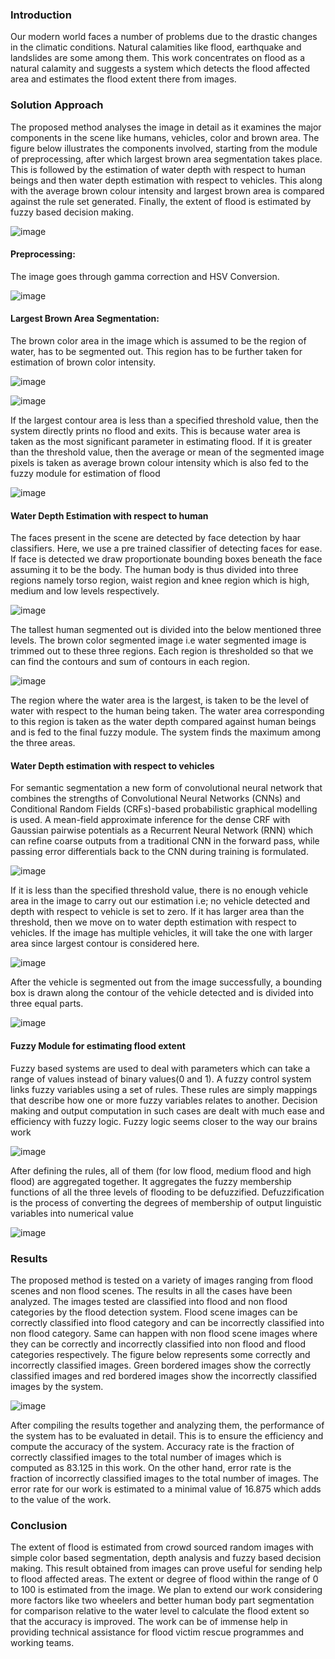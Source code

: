 ### Introduction
Our modern world faces a number of problems due to the drastic changes in the climatic conditions. Natural calamities like flood, earthquake and landslides are some among them. This work concentrates on flood as a natural calamity and suggests a system which detects the flood affected area and estimates the flood extent there from images.

### Solution Approach
The proposed method analyses the image in detail as it examines the major components in the scene like humans, vehicles, color and brown area. The figure below illustrates the components involved, starting from the module of preprocessing, after which largest brown area segmentation takes place. This is followed by the estimation of water depth with respect to human beings and then water depth estimation with respect to vehicles. This along with the average brown colour intensity and largest brown area is compared against the rule set generated. Finally, the extent of flood is  estimated by fuzzy based decision making.

![image](https://github.com/user-attachments/assets/1bc01973-ca1f-48af-9c6b-a62a0f3c5098)

#### Preprocessing:
The image goes through gamma correction and HSV Conversion. 

![image](https://github.com/user-attachments/assets/67ed7a60-c24c-431c-ba0c-d148831c1a45)

#### Largest Brown Area Segmentation:
The brown color area in the image which is assumed to be the region of water, has to be segmented out. This region has to be further taken for estimation of brown color intensity. 

![image](https://github.com/user-attachments/assets/f8988c42-2bc7-430b-99fc-80c27673d0d4)

![image](https://github.com/user-attachments/assets/b9277127-0260-4da9-b9db-99a989e3f145)

If the largest contour area is less than a specified threshold value, then the system directly prints no flood and exits. This is because water area is taken as the most significant parameter in estimating flood. If it is greater than the threshold value, then the average or mean of the segmented image pixels is taken as average brown colour intensity which is also fed to the fuzzy module for estimation of flood

![image](https://github.com/user-attachments/assets/c3b5b71e-7d9d-470d-8637-021c2d58bbe5)

#### Water Depth Estimation with respect to human
The faces present in the scene are detected by face detection by haar classifiers. Here, we use a pre trained classifier of detecting faces for ease. If face is detected we draw proportionate bounding boxes beneath the face assuming it to be the body. The human body is thus divided into three regions namely torso region, waist region and knee region which is high, medium and low levels respectively.

![image](https://github.com/user-attachments/assets/e7d51cf0-9ba2-494e-bee4-5c11790e7607)

The tallest human segmented out is divided into the below mentioned three levels. The brown color segmented image i.e water segmented image is trimmed out to these three regions. Each region is thresholded so that we can find the contours and sum of contours in each region.

![image](https://github.com/user-attachments/assets/bf248df7-b12d-40d3-ac8a-3b6c137c296b)

The region where the water area is the largest, is taken to be the level of water with respect to the human being taken. The water area corresponding to this region is taken as the water depth compared against human beings and is fed to the final fuzzy module. The system finds the maximum among the three areas.
#### Water Depth estimation with respect to vehicles
For semantic segmentation a new form of convolutional neural network that combines the strengths of Convolutional Neural Networks (CNNs) and Conditional Random Fields (CRFs)-based probabilistic graphical modelling
is used. A mean-field approximate inference for the dense CRF with Gaussian pairwise potentials as a Recurrent Neural Network (RNN) which can refine coarse outputs from a traditional CNN in the forward pass, while passing error differentials back to the CNN during training is formulated.

![image](https://github.com/user-attachments/assets/fffec990-0927-4059-9b9e-243b539a82da)

If it is less than the specified threshold value, there is no enough vehicle area in the image to carry out our estimation i.e; no vehicle detected and depth with respect to vehicle is set to zero. If it has larger area than the threshold, then we move on to water depth estimation with respect to vehicles. If the image has multiple vehicles, it will take the one with larger area since largest contour is considered here.

![image](https://github.com/user-attachments/assets/cc539b73-504a-48af-b02e-936ca4465a4b)

After the vehicle is segmented out from the image successfully, a bounding box is drawn along the contour of the vehicle detected and is divided into three equal parts.

![image](https://github.com/user-attachments/assets/18204bff-d3ff-4fca-b637-a8cb4834c959)

#### Fuzzy Module for estimating flood extent
Fuzzy based systems are used to deal with parameters which can take a range of values instead of binary values(0 and 1). A fuzzy control system links fuzzy variables using a set of rules. These rules are simply mappings that describe how one or more fuzzy variables relates to another. Decision making and output computation in such cases are dealt with much ease and efficiency with fuzzy logic. Fuzzy logic seems closer to the way our brains work

![image](https://github.com/user-attachments/assets/fbece65e-f16b-432a-b64b-1130529ba4ad)

After defining the rules, all of them (for low flood, medium flood and high flood) are aggregated together. It aggregates the fuzzy membership functions of all the three levels of flooding to be defuzzified. Defuzzification is the process of converting the degrees of membership of output linguistic variables into numerical value

![image](https://github.com/user-attachments/assets/fd3dd5d9-dcbf-4445-a2de-ae3987bab262)

### Results
The proposed method is tested on a variety of images ranging from flood scenes and non flood scenes. The results in all the cases have been analyzed. The images tested are classified into flood and non flood categories by the flood detection system. Flood scene images can be correctly classified into flood category and can be incorrectly classified into non flood category. Same can happen with non flood scene images where they can be correctly and incorrectly classified into non flood and flood categories respectively. The figure below represents some correctly and incorrectly classified images. Green bordered images show the correctly classified images and red bordered images show the incorrectly classified images by the system.

![image](https://github.com/user-attachments/assets/a85eb13f-340f-4631-909f-c5449ee2b0e4)

After compiling the results together and analyzing them, the performance of the system has to be evaluated in detail. This is to ensure the efficiency and compute the accuracy of the system. Accuracy rate is the fraction of correctly classified images to the total number of images which is computed as 83.125 in this work. On the other hand, error rate is the fraction of incorrectly classified images to the total number of images. The error rate for our work is estimated to a minimal value of 16.875 which adds to the value of the work.

### Conclusion
The extent of flood is estimated from crowd sourced random images with simple color based segmentation, depth analysis and fuzzy based decision making. This result obtained from images can prove useful for sending help to flood affected areas. The extent or degree of flood within the range of 0 to 100 is estimated from the image. We plan to extend our work considering more factors like two wheelers and better human body part segmentation for comparison relative to the water level to calculate the flood extent so that the accuracy is improved. The work can be of immense help in providing technical assistance for flood victim rescue programmes and working teams.
